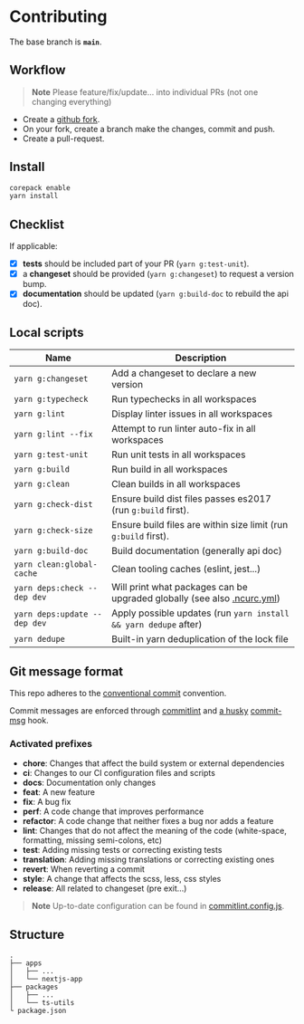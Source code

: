 # Contributing

The base branch is **`main`**.

## Workflow

> **Note**
> Please feature/fix/update... into individual PRs (not one changing everything)

- Create a [github fork](https://docs.github.com/en/get-started/quickstart/fork-a-repo).
- On your fork, create a branch make the changes, commit and push.
- Create a pull-request.

## Install

```bash
corepack enable
yarn install
```

## Checklist

If applicable:

- [x] **tests** should be included part of your PR (`yarn g:test-unit`).
- [x] a **changeset** should be provided (`yarn g:changeset`) to request a version bump.
- [x] **documentation** should be updated (`yarn g:build-doc` to rebuild the api doc).

## Local scripts

| Name                         | Description                                                                                                                                         |
| ---------------------------- | --------------------------------------------------------------------------------------------------------------------------------------------------- |
| `yarn g:changeset`           | Add a changeset to declare a new version                                                                                                            |
| `yarn g:typecheck`           | Run typechecks in all workspaces                                                                                                                    |
| `yarn g:lint`                | Display linter issues in all workspaces                                                                                                             |
| `yarn g:lint --fix`          | Attempt to run linter auto-fix in all workspaces                                                                                                    |
| `yarn g:test-unit`           | Run unit tests in all workspaces                                                                                                                    |
| `yarn g:build`               | Run build in all workspaces                                                                                                                         |
| `yarn g:clean`               | Clean builds in all workspaces                                                                                                                      |
| `yarn g:check-dist`          | Ensure build dist files passes es2017 (run `g:build` first).                                                                                        |
| `yarn g:check-size`          | Ensure build files are within size limit (run `g:build` first).                                                                                     |
| `yarn g:build-doc`           | Build documentation (generally api doc)                                                                                                             |
| `yarn clean:global-cache`    | Clean tooling caches (eslint, jest...)                                                                                                              |
| `yarn deps:check --dep dev`  | Will print what packages can be upgraded globally (see also [.ncurc.yml](https://github.com/aj-abhijeet21/nextjs-monorepo-ui/blob/main/.ncurc.yml)) |
| `yarn deps:update --dep dev` | Apply possible updates (run `yarn install && yarn dedupe` after)                                                                                    |
| `yarn dedupe`                | Built-in yarn deduplication of the lock file                                                                                                        |

## Git message format

This repo adheres to the [conventional commit](https://www.conventionalcommits.org/en/v1.0.0/) convention.

Commit messages are enforced through [commitlint](https://github.com/conventional-changelog/commitlint) and [a husky](https://github.com/typicode/husky) [commit-msg](https://github.com/aj-abhijeet21/nextjs-monorepo-ui/blob/main/.husky/commit-msg) hook.

### Activated prefixes

- **chore**: Changes that affect the build system or external dependencies
- **ci**: Changes to our CI configuration files and scripts
- **docs**: Documentation only changes
- **feat**: A new feature
- **fix**: A bug fix
- **perf**: A code change that improves performance
- **refactor**: A code change that neither fixes a bug nor adds a feature
- **lint**: Changes that do not affect the meaning of the code (white-space, formatting, missing semi-colons, etc)
- **test**: Adding missing tests or correcting existing tests
- **translation**: Adding missing translations or correcting existing ones
- **revert**: When reverting a commit
- **style**: A change that affects the scss, less, css styles
- **release**: All related to changeset (pre exit...)

> **Note**
> Up-to-date configuration can be found in [commitlint.config.js](https://github.com/aj-abhijeet21/nextjs-monorepo-ui/blob/main/commitlint.config.js).

## Structure

```
.
├── apps
│   ├── ...
│   └── nextjs-app
├── packages
│   ├── ...
│   └── ts-utils
└ package.json
```
